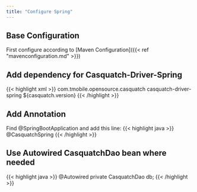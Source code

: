 ```yaml
---
title: "Configure Spring"
---
```


## Base Configuration
First configure according to [Maven Configuration]({{< ref "mavenconfiguration.md" >}})

## Add dependency for Casquatch-Driver-Spring
{{< highlight xml >}}
<dependency>
    <groupId>com.tmobile.opensource.casquatch</groupId>
    <artifactId>casquatch-driver-spring</artifactId>
    <version>${casquatch.version}</version>
</dependency>
{{< /highlight >}}
  
## Add Annotation
Find @SpringBootApplication and add this line:
{{< highlight java >}}
@CasquatchSpring
{{< /highlight >}}

## Use Autowired CasquatchDao bean where needed
{{< highlight java >}}
@Autowired
private CasquatchDao db;
{{< /highlight >}}